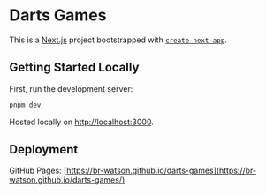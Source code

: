 # Darts Games

This is a [Next.js](https://nextjs.org) project bootstrapped with [`create-next-app`](https://nextjs.org/docs/app/api-reference/cli/create-next-app).

## Getting Started Locally

First, run the development server:

```bash
pnpm dev
```

Hosted locally on [http://localhost:3000](http://localhost:3000).

## Deployment

GitHub Pages: [https://br-watson.github.io/darts-games](https://br-watson.github.io/darts-games/)